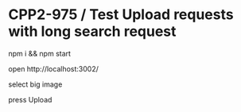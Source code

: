 # CPP2-975 / Test Upload requests with long search request

npm i && npm start 

open http://localhost:3002/

select big image

press Upload

